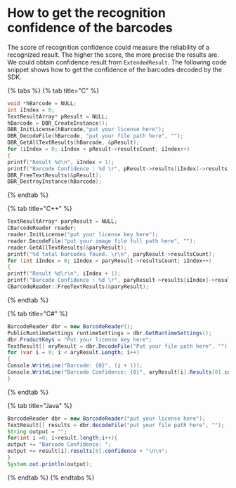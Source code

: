 # How to get the recognition confidence of the barcodes

The score of recognition confidence could measure the reliability of a recognized result. The higher the score, the more precise the results are. We could obtain confidence result from `ExtendedResult`. The following code snippet shows how to get the confidence of the barcodes decoded by the SDK.



{% tabs %}
{% tab title="C" %}
```c
void *hBarcode = NULL;
int iIndex = 0;
TextResultArray* pResult = NULL;
hBarcode = DBR_CreateInstance();
DBR_InitLicense(hBarcode,"put your license here");
DBR_DecodeFile(hBarcode, "put your file path here", "");
DBR_GetAllTextResults(hBarcode, &pResult);
for (iIndex = 0; iIndex < pResult->resultsCount; iIndex++)
{
printf("Result %d\n", iIndex + 1);
printf("Barcode Confidence : %d \r", pResult->results[iIndex]->results[0]->confidence);
DBR_FreeTextResults(&pResult);
DBR_DestroyInstance(hBarcode);
```
{% endtab %}

{% tab title="C++" %}
```cpp
TextResultArray* paryResult = NULL;
CBarcodeReader reader;
reader.InitLicense("put your license key here");
reader.DecodeFile("put your image file full path here", "");
reader.GetAllTextResults(&paryResult);
printf("%d total barcodes found. \r\n", paryResult->resultsCount);
for (int iIndex = 0; iIndex < paryResult->resultsCount; iIndex++)
{
printf("Result %d\r\n", iIndex + 1);
printf("Barcode Confidence : %d \r", paryResult->results[iIndex]->results[0]->confidence);
CBarcodeReader::FreeTextResults(&paryResult);
```
{% endtab %}

{% tab title="C\#" %}
```csharp
BarcodeReader dbr = new BarcodeReader();
PublicRuntimeSettings runtimeSettings = dbr.GetRuntimeSettings();
dbr.ProductKeys = "Put your license key here";
TextResult[] aryResult = dbr.DecodeFile("Put your file path here", "");
for (var i = 0; i < aryResult.Length; i++)
{
Console.WriteLine("Barcode: {0}", (i + 1));
Console.WriteLine("Barcode Confidence: {0}", aryResult[i].Results[0].confidence);
}
```
{% endtab %}

{% tab title="Java" %}
```java
BarcodeReader dbr = new BarcodeReader("put your license here");
TextResult[] results = dbr.decodeFile("put your file path here", "");
String output = "";
for(int i =0; i<result.length;i++){
output += "Barcode Confidence: ";
output += result[i].results[0].confidence + "\n\n";                  
}
System.out.println(output);
```
{% endtab %}
{% endtabs %}



